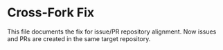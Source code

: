 # Cross-Fork Fix
This file documents the fix for issue/PR repository alignment.
Now issues and PRs are created in the same target repository.

